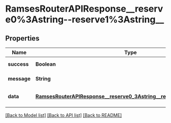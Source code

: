 # RamsesRouterAPIResponse__reserve0%3Astring--reserve1%3Astring__
## Properties

| Name | Type | Description | Notes |
|------------ | ------------- | ------------- | -------------|
| **success** | **Boolean** |  | [default to null] |
| **message** | **String** |  | [default to null] |
| **data** | [**RamsesRouterAPIResponse__reserve0_3Astring__reserve1_3Astring___data**](RamsesRouterAPIResponse__reserve0_3Astring__reserve1_3Astring___data.md) |  | [optional] [default to null] |

[[Back to Model list]](../README.md#documentation-for-models) [[Back to API list]](../README.md#documentation-for-api-endpoints) [[Back to README]](../README.md)

